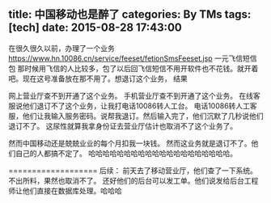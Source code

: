 title: 中国移动也是醉了
categories: By TMs
tags: [tech]
date: 2015-08-28 17:43:00
---

在很久很久以前，办理了一个业务
https://www.hn.10086.cn/service/feeset/fetionSmsFeeset.jsp
一元飞信短信包
那时候用飞信的人比较多，包了以后回飞信短信不用开软件也不花钱。就开着吧。现在这号准备放在那不用了。想退订这个业务，
结果

网上营业厅查不到开通了这个业务。
手机营业厅查不到开通了这个业务。
在线客服说他们退订不了这个业务，让我打电话10086转人工台。
电话10086转人工客服，他们让我输入服务密码。说帮我退订。然后输入完了，他们沉默了几秒说他们退订不了。
这尿性就算我拿身份证去营业厅估计也取消不了这个业务了。

然而中国移动还是兢兢业业的每个月扣我一块钱。
然而这业务就是退订不了。他们自己的人都搞不定了。
哈哈哈哈哈哈哈哈哈哈哈哈哈哈哈哈哈哈哈哈。

===================
后续： 前天去了移动营业厅，他们查了一下系统。不出所料，果然也取消不了。
还好他们的后台可以发工单。他们说发给后台工程师让他们直接在数据库处理。哈哈哈
